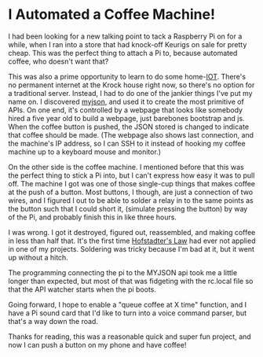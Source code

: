 # I Automated a Coffee Machine!

I had been looking for a new talking point to tack a Raspberry Pi on for a while, when I ran into a store that had knock-off Keurigs on sale for pretty cheap. This was the perfect thing to attach a Pi to, because automated coffee, who doesn't want that?

This was also a prime opportunity to learn to do some home-[IOT](https://en.wikipedia.org/wiki/Internet_of_things). There's no permanent internet at the Krock house right now, so there's no option for a traditional server. Instead, I had to do one of the jankier things I've put my name on. I discovered [myjson](http://myjson.com/), and used it to create the most primitive of APIs. On one end, it's controlled by a webpage that looks like somebody hired a five year old to build a webpage, just barebones bootstrap and js. When the coffee button is pushed, the JSON stored is changed to indicate that coffee should be made. (The webpage also shows last connection, and the machine's IP address, so I can SSH to it instead of hooking my coffee machine up to a keyboard mouse and monitor.)

On the other side is the coffee machine. I mentioned before that this was the perfect thing to stick a Pi into, but I can't express how easy it was to pull off. The machine I got was one of those single-cup things that makes coffee at the push of a button. Most buttons, I though, are just a connection of two wires, and I figured I out to be able to solder a relay in to the same points as the button such that I could short it, (simulate pressing the button) by way of the Pi, and probably finish this in like three hours. 

I was wrong. I got it destroyed, figured out, reassembled, and making coffee in less than half that. It's the first time [Hofstadter's Law](https://en.wikipedia.org/wiki/Hofstadter%27s_law) had ever not applied in one of my projects. Soldering was tricky because I'm bad at it, but it went up without a hitch. 

The programming connecting the pi to the MYJSON api took me a little longer than expected, but most of that was fidgeting with the rc.local file so that the API watcher starts when the pi boots. 

Going forward, I hope to enable a "queue coffee at X time" function, and I have a Pi sound card that I'd like to turn into a voice command parser, but that's a way down the road. 

Thanks for reading, this was a reasonable quick and super fun project, and now I can push a button on my phone and have coffee!
